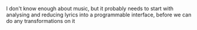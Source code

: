 I don't know enough about music, but it probably needs to start with analysing and reducing lyrics into a programmable interface, before we can do any transformations on it
